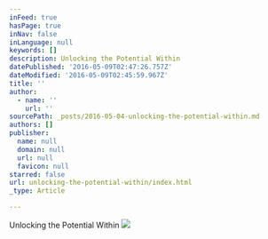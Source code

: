 ```yaml
---
inFeed: true
hasPage: true
inNav: false
inLanguage: null
keywords: []
description: Unlocking the Potential Within
datePublished: '2016-05-09T02:47:26.757Z'
dateModified: '2016-05-09T02:45:59.967Z'
title: ''
author:
  - name: ''
    url: ''
sourcePath: _posts/2016-05-04-unlocking-the-potential-within.md
authors: []
publisher:
  name: null
  domain: null
  url: null
  favicon: null
starred: false
url: unlocking-the-potential-within/index.html
_type: Article

---
```

Unlocking the Potential Within
![](https://s3-us-west-2.amazonaws.com/the-grid-img/p/5fdba585b8fed4ea12d540b01beae4f3b84fdbe8.png)
